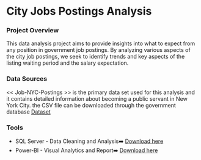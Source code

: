 # City Jobs Postings Analysis

### Project Overview
This data analysis project aims to provide insights into what to expect from any position in government job postings. By analyzing various aspects of the city job postings, we seek to identify trends and key aspects of the listing waiting period and the salary expectation.

### Data Sources
<< Job-NYC-Postings >> is the primary data set used for this analysis and it contains detailed information about becoming a public servant in New York City. the CSV file can be downloaded through the government database [Dataset](https://catalog.data.gov/dataset/nyc-jobs) 

### Tools
-  SQL Server - Data Cleaning and Analysis➡️ [Download here](https://dev.mysql.com/downloads/)
-  Power-BI - Visual Analytics and Report➡️ [Download here](https://powerbi.microsoft.com/en-us/desktop/)
